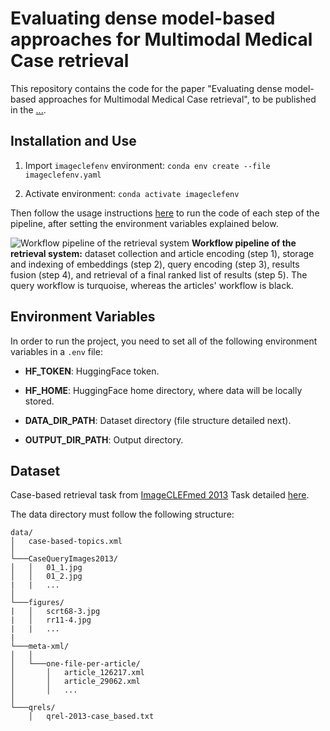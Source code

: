# Evaluating dense model-based approaches for Multimodal Medical Case retrieval

This repository contains the code for the paper "Evaluating dense model-based approaches for Multimodal Medical Case retrieval", to be published in the [...]().

## Installation and Use

1. Import `imageclefenv` environment: `conda env create --file imageclefenv.yaml`

2. Activate environment: `conda activate imageclefenv`

Then follow the usage instructions [here](src/README.md) to run the code of each step of the pipeline, after setting the environment variables explained below.

![Workflow pipeline of the retrieval system](./docs/pipeline.svg)
**Workflow pipeline of the retrieval system:** dataset collection and article encoding (step 1), storage and indexing of embeddings (step 2), query encoding (step 3), results fusion (step 4), and retrieval of a final ranked list of results (step 5). The query workflow is turquoise, whereas the articles' workflow is black.

## Environment Variables

In order to run the project, you need to set all of the following environment variables in a `.env` file:

- **HF_TOKEN**: HuggingFace token.
- **HF_HOME**: HuggingFace home directory, where data will be locally stored.

- **DATA_DIR_PATH**: Dataset directory (file structure detailed next).
- **OUTPUT_DIR_PATH**: Output directory.


## Dataset

Case-based retrieval task from [ImageCLEFmed 2013](https://www.imageclef.org/2013/medical) Task detailed [here](docs/task.md).

The data directory must follow the following structure:

```
data/
│   case-based-topics.xml   
│
└───CaseQueryImages2013/
│   │   01_1.jpg
│   │   01_2.jpg
|   |   ...
│
└───figures/
|   │   scrt68-3.jpg
|   │   rr11-4.jpg
|   |   ...
|
└───meta-xml/
│   │
│   └───one-file-per-article/
│       │   article_126217.xml
│       │   article_29062.xml
│       │   ...
│
└───qrels/
    │   qrel-2013-case_based.txt
```

